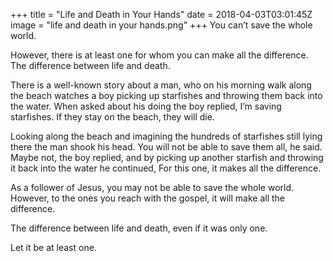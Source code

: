 
+++
title = "Life and Death in Your Hands"
date = 2018-04-03T03:01:45Z
image = "life and death in your hands.png"
+++
You can’t save the whole world. 

However, there is at least one for whom you can make all the difference. The difference between life and death.

There is a well-known story about a man, who on his morning walk along the beach watches a boy picking up starfishes and throwing them back into the water. When asked about his doing the boy replied, I’m saving starfishes. If they stay on the beach, they will die.

Looking along the beach and imagining the hundreds of starfishes still lying there the man shook his head. You will not be able to save them all, he said. Maybe not, the boy replied, and by picking up another starfish and throwing it back into the water he continued, For this one, it makes all the difference.

As a follower of Jesus, you may not be able to save the whole world. However, to the ones you reach with the gospel, it will make all the difference.

The difference between life and death, even if it was only one.

Let it be at least one.